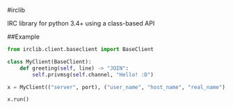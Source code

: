 #irclib

IRC library for python 3.4+ using a class-based API

##Example

```python
from irclib.client.baseclient import BaseClient

class MyClient(BaseClient):
	def greeting(self, line) -> "JOIN":
		self.privmsg(self.channel, "Hello! :D")

x = MyClient(("server", port), ("user_name", "host_name", "real_name"), "nickname", "#channel")

x.run()
```
